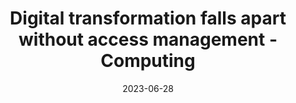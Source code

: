 ---
category:
- .nan
date: 2023-06-28
keyword_suggestion: low code no code digital transformation
post_inspiration: https://www.computing.co.uk/event/4061084/digital-transformation-falls-apart-access-management
silot_terms: digital automation
title: <b>Digital</b> transformation falls apart without access management - Computing
---